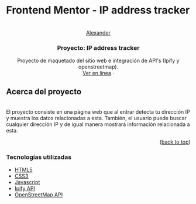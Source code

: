 # Frontend Mentor - IP address tracker
<br />


<div align="center" id="top">
  <a href="https://alexander-portfolio.netlify.app/">
    Alexander
  </a>

  <h3 align="center">Proyecto: IP address tracker</h3>

  <p align="center">
    Proyecto de maquetado del sitio web e integración de API's (Ipify y openstreetmap). 
    <br />
    <a href="https://ip-tracker-ipify.netlify.app/" target="_blank">Ver en línea</a>
    ·
  </p>
</div>

<!-- ABOUT THE PROJECT -->
## Acerca del proyecto


<br/>
       El proyecto consiste en una página web que al entrar detecta tu dirección IP y muestra los datos relacionadas a esta. También, el usuario puede buscar cualquier dirección IP y de igual manera mostrará información relacionada a esta.

<p align="right">(<a href="#top">back to top</a>)</p>

### Tecnologías utilizadas

* [HTML5](https://developer.mozilla.org/es/docs/Glossary/HTML5)
* [CSS3](https://developer.mozilla.org/es/docs/Web/CSS)
* [Javascript](https://developer.mozilla.org/es/docs/Web/JavaScript)
* [Ipify API](https://www.ipify.org)
* [OpenStreetMap API](https://www.openstreetmap.org/#map=6/-9.301/-75.002)

